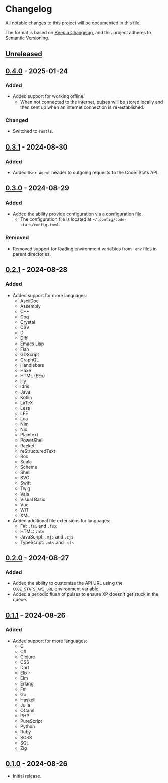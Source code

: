 # Changelog

All notable changes to this project will be documented in this file.

The format is based on [Keep a Changelog](https://keepachangelog.com/en/1.1.0/),
and this project adheres to [Semantic Versioning](https://semver.org/spec/v2.0.0.html).

## [Unreleased]

## [0.4.0] - 2025-01-24

### Added

- Added support for working offline.
  - When not connected to the internet, pulses will be stored locally and then sent up when an internet connection is re-established.

### Changed

- Switched to `rustls`.

## [0.3.1] - 2024-08-30

### Added

- Added `User-Agent` header to outgoing requests to the Code::Stats API.

## [0.3.0] - 2024-08-29

### Added

- Added the ability provide configuration via a configuration file.
  - The configuration file is located at `~/.config/code-stats/config.toml`.

### Removed

- Removed support for loading environment variables from `.env` files in parent directories.

## [0.2.1] - 2024-08-28

### Added

- Added support for more languages:
  - AsciiDoc
  - Assembly
  - C++
  - Coq
  - Crystal
  - CSV
  - D
  - Diff
  - Emacs Lisp
  - Fish
  - GDScript
  - GraphQL
  - Handlebars
  - Haxe
  - HTML (EEx)
  - Hy
  - Idris
  - Java
  - Kotlin
  - LaTeX
  - Less
  - LFE
  - Lua
  - Nim
  - Nix
  - Plaintext
  - PowerShell
  - Racket
  - reStructuredText
  - Roc
  - Scala
  - Scheme
  - Shell
  - SVG
  - Swift
  - Twig
  - Vala
  - Visual Basic
  - Vue
  - WIT
  - XML
- Added additional file extensions for languages:
  - F#: `.fsi` and `.fsx`
  - HTML: `.htm`
  - JavaScript: `.mjs` and `.cjs`
  - TypeScript: `.mts` and `.cts`

## [0.2.0] - 2024-08-27

### Added

- Added the ability to customize the API URL using the `CODE_STATS_API_URL` environment variable.
- Added a periodic flush of pulses to ensure XP doesn't get stuck in the queue.

## [0.1.1] - 2024-08-26

### Added

- Added support for more languages:
  - C
  - C#
  - Clojure
  - CSS
  - Dart
  - Elixir
  - Elm
  - Erlang
  - F#
  - Go
  - Haskell
  - Julia
  - OCaml
  - PHP
  - PureScript
  - Python
  - Ruby
  - SCSS
  - SQL
  - Zig

## [0.1.0] - 2024-08-26

- Initial release.

[unreleased]: https://github.com/maxdeviant/code-stats-ls/compare/v0.4.0...HEAD
[0.4.0]: https://github.com/maxdeviant/code-stats-ls/compare/v0.3.1...v0.4.0
[0.3.1]: https://github.com/maxdeviant/code-stats-ls/compare/v0.3.0...v0.3.1
[0.3.0]: https://github.com/maxdeviant/code-stats-ls/compare/v0.2.1...v0.3.0
[0.2.1]: https://github.com/maxdeviant/code-stats-ls/compare/v0.2.0...v0.2.1
[0.2.0]: https://github.com/maxdeviant/code-stats-ls/compare/v0.1.1...v0.2.0
[0.1.1]: https://github.com/maxdeviant/code-stats-ls/compare/v0.1.0...v0.1.1
[0.1.0]: https://github.com/maxdeviant/code-stats-ls/compare/f996fe9...v0.1.0

